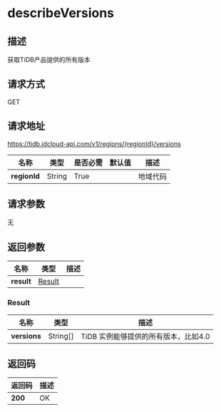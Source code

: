 # describeVersions


## 描述
获取TiDB产品提供的所有版本

## 请求方式
GET

## 请求地址
https://tidb.jdcloud-api.com/v1/regions/{regionId}/versions

|名称|类型|是否必需|默认值|描述|
|---|---|---|---|---|
|**regionId**|String|True| |地域代码|

## 请求参数
无


## 返回参数
|名称|类型|描述|
|---|---|---|
|**result**|[Result](describeversions#result)| |

### <div id="result">Result</div>
|名称|类型|描述|
|---|---|---|
|**versions**|String[]|TiDB 实例能够提供的所有版本，比如4.0|

## 返回码
|返回码|描述|
|---|---|
|**200**|OK|

